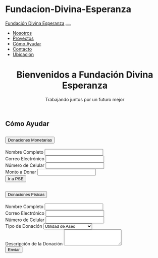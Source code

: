 # Fundacion-Divina-Esperanza

<!DOCTYPE html>
<html lang="es">
<head>
    <meta charset="UTF-8">
    <meta name="viewport" content="width=device-width, initial-scale=1.0">
    <title>Fundación Divina Esperanza</title>
    <link href="https://cdn.jsdelivr.net/npm/bootstrap@5.3.0/dist/css/bootstrap.min.css" rel="stylesheet">
</head>
<body>
    <nav class="navbar navbar-expand-lg navbar-light bg-light">
        <div class="container">
            <a class="navbar-brand" href="#">Fundación Divina Esperanza</a>
            <button class="navbar-toggler" type="button" data-bs-toggle="collapse" data-bs-target="#navbarNav">
                <span class="navbar-toggler-icon"></span>
            </button>
            <div class="collapse navbar-collapse" id="navbarNav">
                <ul class="navbar-nav ms-auto">
                    <li class="nav-item"><a class="nav-link" href="#nosotros">Nosotros</a></li>
                    <li class="nav-item"><a class="nav-link" href="#proyectos">Proyectos</a></li>
                    <li class="nav-item"><a class="nav-link" href="#ayuda">Cómo Ayudar</a></li>
                    <li class="nav-item"><a class="nav-link" href="#contacto">Contacto</a></li>
                    <li class="nav-item"><a class="nav-link" href="#ubicacion">Ubicación</a></li>
                </ul>
            </div>
        </div>
    </nav>
    <header class="bg-primary text-white text-center py-5">
        <h1>Bienvenidos a Fundación Divina Esperanza</h1>
        <p>Trabajando juntos por un futuro mejor</p>
    </header>
    <section id="ayuda" class="container py-5">
        <h2>Cómo Ayudar</h2>
        <div class="accordion" id="accordionAyuda">
            <div class="accordion-item">
                <h2 class="accordion-header" id="headingOne">
                    <button class="accordion-button" type="button" data-bs-toggle="collapse" data-bs-target="#collapseOne" aria-expanded="true" aria-controls="collapseOne">
                        Donaciones Monetarias
                    </button>
                </h2>
                <div id="collapseOne" class="accordion-collapse collapse show" aria-labelledby="headingOne" data-bs-parent="#accordionAyuda">
                    <div class="accordion-body">
                        <form action="#" method="POST">
                            <div class="mb-3">
                                <label for="nombre" class="form-label">Nombre Completo</label>
                                <input type="text" class="form-control" id="nombre" required>
                            </div>
                            <div class="mb-3">
                                <label for="correo" class="form-label">Correo Electrónico</label>
                                <input type="email" class="form-control" id="correo" required>
                            </div>
                            <div class="mb-3">
                                <label for="telefono" class="form-label">Número de Celular</label>
                                <input type="tel" class="form-control" id="telefono" required>
                            </div>
                            <div class="mb-3">
                                <label for="monto" class="form-label">Monto a Donar</label>
                                <input type="number" class="form-control" id="monto" required>
                            </div>
                            <button type="submit" class="btn btn-primary">Ir a PSE</button>
                        </form>
                    </div>
                </div>
            </div>
            <div class="accordion-item">
                <h2 class="accordion-header" id="headingTwo">
                    <button class="accordion-button collapsed" type="button" data-bs-toggle="collapse" data-bs-target="#collapseTwo" aria-expanded="false" aria-controls="collapseTwo">
                        Donaciones Físicas
                    </button>
                </h2>
                <div id="collapseTwo" class="accordion-collapse collapse" aria-labelledby="headingTwo" data-bs-parent="#accordionAyuda">
                    <div class="accordion-body">
                        <form action="#" method="POST">
                            <div class="mb-3">
                                <label for="nombreDonante" class="form-label">Nombre Completo</label>
                                <input type="text" class="form-control" id="nombreDonante" required>
                            </div>
                            <div class="mb-3">
                                <label for="correoDonante" class="form-label">Correo Electrónico</label>
                                <input type="email" class="form-control" id="correoDonante" required>
                            </div>
                            <div class="mb-3">
                                <label for="telefonoDonante" class="form-label">Número de Celular</label>
                                <input type="tel" class="form-control" id="telefonoDonante" required>
                            </div>
                            <div class="mb-3">
                                <label for="tipoDonacion" class="form-label">Tipo de Donación</label>
                                <select class="form-control" id="tipoDonacion" required>
                                    <option value="aseo">Utilidad de Aseo</option>
                                    <option value="higiene">Aseo Personal</option>
                                    <option value="muebles">Muebles</option>
                                    <option value="mercado">Mercado/Alimentación</option>
                                </select>
                            </div>
                            <div class="mb-3">
                                <label for="descripcionDonacion" class="form-label">Descripción de la Donación</label>
                                <textarea class="form-control" id="descripcionDonacion" rows="3" required></textarea>
                            </div>
                            <button type="submit" class="btn btn-primary">Enviar</button>
                        </form>
                    </div>
                </div>
            </div>
        </div>
    </section>
    <script src="https://cdn.jsdelivr.net/npm/bootstrap@5.3.0/dist/js/bootstrap.bundle.min.js"></script>
</body>
</html>

